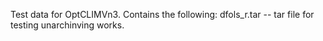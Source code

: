 Test data for OptCLIMVn3.
Contains the following:
dfols_r.tar -- tar file for testing unarchinving works.